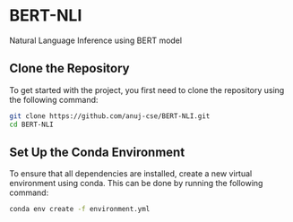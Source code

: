 # BERT-NLI
Natural Language Inference using BERT model

## Clone the Repository
To get started with the project, you first need to clone the repository using the following command:

```bash
git clone https://github.com/anuj-cse/BERT-NLI.git
cd BERT-NLI
```

## Set Up the Conda Environment
To ensure that all dependencies are installed, create a new virtual environment using conda. This can be done by running the following command:

```bash
conda env create -f environment.yml
```

